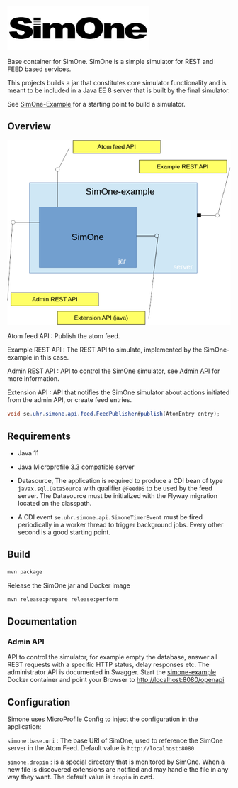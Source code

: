 ![SimOne Logo](/images/logo.png)

Base container for SimOne. SimOne is a simple simulator for REST and FEED based services.

This projects builds a jar that constitutes core simulator functionality and is meant to be included in a Java EE 8 server that is built by the final simulator.

See [SimOne-Example](https://github.com/SUNET/simone-example) for a starting point to build a simulator.

## Overview

![SimOne Overview](/images/overview.png)

Atom feed API
: Publish the atom feed.

Example REST API
: The REST API to simulate, implemented by the SimOne-example in this case.

Admin REST API
: API to control the SimOne simulator, see [Admin API](#admin-api) for more information.

Extension API
: API that notifies the SimOne simulator about actions initiated from the admin API, or create feed entries.

```Java
void se.uhr.simone.api.feed.FeedPublisher#publish(AtomEntry entry);
```

## Requirements

* Java 11

* Java Microprofile 3.3 compatible server

* Datasource, The application is required to produce a CDI bean of type `javax.sql.DataSource` with qualifier `@FeedDS` to be used by the feed server. The Datasource must be initialized with the Flyway migration located on the classpath.

* A CDI event `se.uhr.simone.api.SimoneTimerEvent` must be fired periodically in a worker thread to trigger background jobs. Every other second is a good starting point.

## Build

```bash
mvn package
```
Release the SimOne jar and Docker image

```bash
mvn release:prepare release:perform
```
## Documentation

### Admin API

API to control the simulator, for example empty the database, answer all REST requests with a specific HTTP status, delay responses etc. The administrator API is documented in Swagger. Start the [simone-example](https://github.com/SUNET/simone-example) Docker container and point your Browser to <http://localhost:8080/openapi>

## Configuration

Simone uses MicroProfile Config to inject the configuration in the application:

`simone.base.uri`
:  The base URI of SimOne, used to reference the SimOne server in the Atom Feed. Default value is `http://localhost:8080`

`simone.dropin`
: is a special directory that is monitored by SimOne. When a new file is discovered extensions are notified and may handle the file in any way they want. The default value is `dropin` in cwd.
